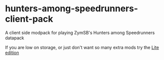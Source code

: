 # hunters-among-speedrunners-client-pack

A client side modpack for playing ZymSB's Hunters among Speedrunners datapack 

If you are low on storage, or just don't want so many extra mods try the [Lite edition](https://github.com/IntoTheVoid-900/has-clientpack-lite)
